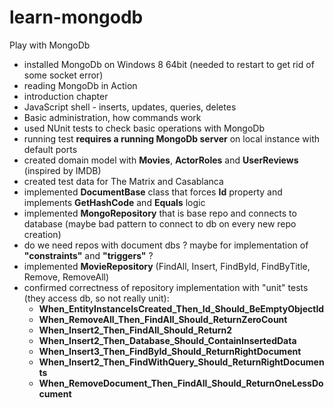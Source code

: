 learn-mongodb
=============

Play with MongoDb

* installed MongoDb on Windows 8 64bit (needed to restart to get rid of some socket error)
* reading MongoDb in Action
* introduction chapter
* JavaScript shell - inserts, updates, queries, deletes
* Basic administration, how commands work
* used NUnit tests to check basic operations with MongoDb
* running test **requires a running MongoDb server** on local instance with default ports
* created domain model with **Movies**, **ActorRoles** and **UserReviews** (inspired by IMDB)
* created test data for The Matrix and Casablanca
* implemented **DocumentBase** class that forces **Id** property and implements **GetHashCode** and **Equals** logic
* implemented **MongoRepository** that is base repo and connects to database (maybe bad pattern to connect to db on every new repo creation)
* do we need repos with document dbs ? maybe for implementation of **"constraints"** and **"triggers"** ?
* implemented **MovieRepository** (FindAll, Insert, FindById, FindByTitle, Remove, RemoveAll)
* confirmed correctness of repository implementation with "unit" tests (they access db, so not really unit):
    * **When_EntityInstanceIsCreated_Then_Id_Should_BeEmptyObjectId**
    * **When_RemoveAll_Then_FindAll_Should_ReturnZeroCount**
    * **When_Insert2_Then_FindAll_Should_Return2**
    * **When_Insert2_Then_Database_Should_ContainInsertedData**
    * **When_Insert3_Then_FindById_Should_ReturnRightDocument**
    * **When_Insert2_Then_FindWithQuery_Should_ReturnRightDocuments**
    * **When_RemoveDocument_Then_FindAll_Should_ReturnOneLessDocument**
